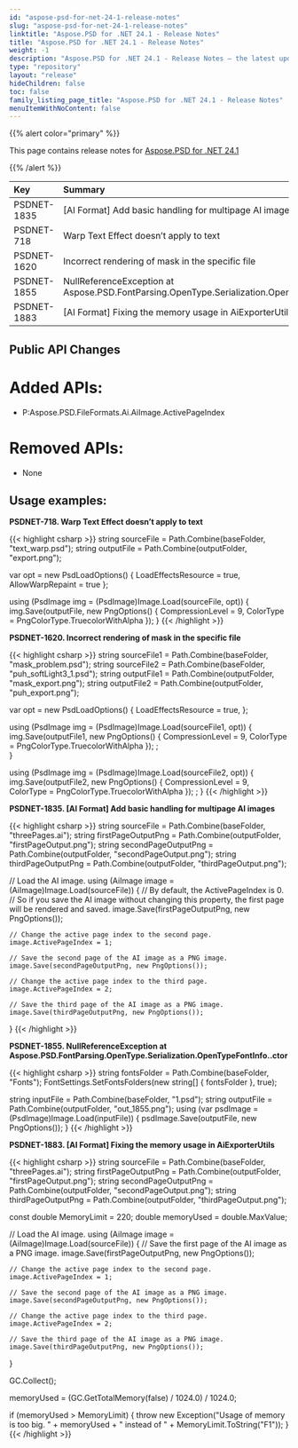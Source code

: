```yaml
---
id: "aspose-psd-for-net-24-1-release-notes"
slug: "aspose-psd-for-net-24-1-release-notes"
linktitle: "Aspose.PSD for .NET 24.1 - Release Notes"
title: "Aspose.PSD for .NET 24.1 - Release Notes"
weight: -1
description: "Aspose.PSD for .NET 24.1 - Release Notes – the latest updates and fixes."
type: "repository"
layout: "release"
hideChildren: false
toc: false
family_listing_page_title: "Aspose.PSD for .NET 24.1 - Release Notes"
menuItemWithNoContent: false
---
```


{{% alert color="primary" %}}

This page contains release notes for [Aspose.PSD for .NET 24.1](https://www.nuget.org/packages/Aspose.PSD/)

{{% /alert %}}

| **Key**     | **Summary**                                                                                       | **Category** |
|:------------|:--------------------------------------------------------------------------------------------------|:------------|
| PSDNET-1835 | [AI Format] Add basic handling for multipage AI images                                            |   Feature   |
| PSDNET-718  | Warp Text Effect doesn’t apply to text                                                            |     Bug     |
| PSDNET-1620 | Incorrect rendering of mask in the specific file                                                  |     Bug     |
| PSDNET-1855 | NullReferenceException at Aspose.PSD.FontParsing.OpenType.Serialization.OpenTypeFontInfo..ctor    |     Bug     |
| PSDNET-1883 | [AI Format] Fixing the memory usage in AiExporterUtils                                            |     Bug     |



## **Public API Changes**
# **Added APIs:**
- P:Aspose.PSD.FileFormats.Ai.AiImage.ActivePageIndex

# **Removed APIs:**
- None


## **Usage examples:**

**PSDNET-718. Warp Text Effect doesn’t apply to text**

{{< highlight csharp >}}
string sourceFile = Path.Combine(baseFolder, "text_warp.psd");
string outputFile = Path.Combine(outputFolder, "export.png");

var opt = new PsdLoadOptions()
{
    LoadEffectsResource = true,
    AllowWarpRepaint = true
};

using (PsdImage img = (PsdImage)Image.Load(sourceFile, opt))
{
    img.Save(outputFile, new PngOptions() { CompressionLevel = 9, ColorType = PngColorType.TruecolorWithAlpha });
}
{{< /highlight >}}

**PSDNET-1620. Incorrect rendering of mask in the specific file**

{{< highlight csharp >}}
string sourceFile1 = Path.Combine(baseFolder, "mask_problem.psd");
string sourceFile2 = Path.Combine(baseFolder, "puh_softLight3_1.psd");
string outputFile1 = Path.Combine(outputFolder, "mask_export.png");
string outputFile2 = Path.Combine(outputFolder, "puh_export.png");

var opt = new PsdLoadOptions()
{
    LoadEffectsResource = true,
};

using (PsdImage img = (PsdImage)Image.Load(sourceFile1, opt))
{
    img.Save(outputFile1, new PngOptions() { CompressionLevel = 9, ColorType = PngColorType.TruecolorWithAlpha }); ;                
}

using (PsdImage img = (PsdImage)Image.Load(sourceFile2, opt))
{
    img.Save(outputFile2, new PngOptions() { CompressionLevel = 9, ColorType = PngColorType.TruecolorWithAlpha }); ;
}
{{< /highlight >}}

**PSDNET-1835. [AI Format] Add basic handling for multipage AI images**

{{< highlight csharp >}}
string sourceFile = Path.Combine(baseFolder, "threePages.ai");
string firstPageOutputPng = Path.Combine(outputFolder, "firstPageOutput.png");
string secondPageOutputPng = Path.Combine(outputFolder, "secondPageOutput.png");
string thirdPageOutputPng = Path.Combine(outputFolder, "thirdPageOutput.png");

// Load the AI image.
using (AiImage image = (AiImage)Image.Load(sourceFile))
{
    // By default, the ActivePageIndex is 0.
    // So if you save the AI image without changing this property, the first page will be rendered and saved.
    image.Save(firstPageOutputPng, new PngOptions());

    // Change the active page index to the second page.
    image.ActivePageIndex = 1;

    // Save the second page of the AI image as a PNG image.
    image.Save(secondPageOutputPng, new PngOptions());

    // Change the active page index to the third page.
    image.ActivePageIndex = 2;

    // Save the third page of the AI image as a PNG image.
    image.Save(thirdPageOutputPng, new PngOptions());
}
{{< /highlight >}}

**PSDNET-1855. NullReferenceException at Aspose.PSD.FontParsing.OpenType.Serialization.OpenTypeFontInfo..ctor**

{{< highlight csharp >}}
string fontsFolder = Path.Combine(baseFolder, "Fonts");
FontSettings.SetFontsFolders(new string[] { fontsFolder }, true);

string inputFile = Path.Combine(baseFolder, "1.psd");
string outputFile = Path.Combine(outputFolder, "out_1855.png");
using (var psdImage = (PsdImage)Image.Load(inputFile))
{
    psdImage.Save(outputFile, new PngOptions());
}
{{< /highlight >}}

**PSDNET-1883. [AI Format] Fixing the memory usage in AiExporterUtils**

{{< highlight csharp >}}
string sourceFile = Path.Combine(baseFolder, "threePages.ai");
string firstPageOutputPng = Path.Combine(outputFolder, "firstPageOutput.png");
string secondPageOutputPng = Path.Combine(outputFolder, "secondPageOutput.png");
string thirdPageOutputPng = Path.Combine(outputFolder, "thirdPageOutput.png");

const double MemoryLimit = 220;
double memoryUsed = double.MaxValue;

// Load the AI image.
using (AiImage image = (AiImage)Image.Load(sourceFile))
{
    // Save the first page of the AI image as a PNG image.
    image.Save(firstPageOutputPng, new PngOptions());

    // Change the active page index to the second page.
    image.ActivePageIndex = 1;

    // Save the second page of the AI image as a PNG image.
    image.Save(secondPageOutputPng, new PngOptions());

    // Change the active page index to the third page.
    image.ActivePageIndex = 2;

    // Save the third page of the AI image as a PNG image.
    image.Save(thirdPageOutputPng, new PngOptions());
}

GC.Collect();

memoryUsed = (GC.GetTotalMemory(false) / 1024.0) / 1024.0;

if (memoryUsed > MemoryLimit)
{
    throw new Exception("Usage of memory is too big. " + memoryUsed + " instead of " + MemoryLimit.ToString("F1"));
}
{{< /highlight >}}